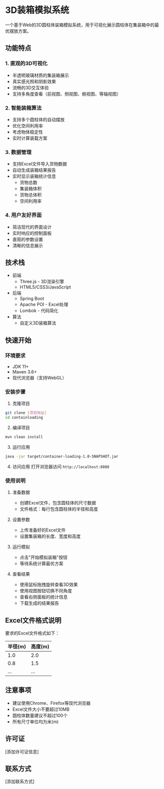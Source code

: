 # 3D装箱模拟系统

一个基于Web的3D圆柱体装箱模拟系统，用于可视化展示圆柱体在集装箱中的最优摆放方案。

## 功能特点

### 1. 直观的3D可视化
- 半透明玻璃材质的集装箱展示
- 真实感光照和阴影效果
- 流畅的3D交互体验
- 支持多角度查看（前视图、侧视图、俯视图、等轴视图）

### 2. 智能装箱算法
- 支持多个圆柱体的自动摆放
- 优化空间利用率
- 考虑物体稳定性
- 实时计算装载方案

### 3. 数据管理
- 支持Excel文件导入货物数据
- 自动生成装箱结果报告
- 实时显示装箱统计信息
  - 货物总数
  - 集装箱体积
  - 货物总体积
  - 空间利用率

### 4. 用户友好界面
- 简洁现代的界面设计
- 实时响应的控制面板
- 直观的参数设置
- 清晰的信息展示

## 技术栈

- 前端
  - Three.js - 3D渲染引擎
  - HTML5/CSS3/JavaScript
- 后端
  - Spring Boot
  - Apache POI - Excel处理
  - Lombok - 代码简化
- 算法
  - 自定义3D装箱算法

## 快速开始

### 环境要求
- JDK 11+
- Maven 3.6+
- 现代浏览器（支持WebGL）

### 安装步骤

1. 克隆项目
```bash
git clone [项目地址]
cd containloading
```

2. 编译项目
```bash
mvn clean install
```

3. 运行应用
```bash
java -jar target/container-loading-1.0-SNAPSHOT.jar
```

4. 访问应用
打开浏览器访问 `http://localhost:8080`

### 使用说明

1. 准备数据
   - 创建Excel文件，包含圆柱体的尺寸数据
   - 文件格式：每行包含圆柱体的半径和高度

2. 设置参数
   - 上传准备好的Excel文件
   - 设置集装箱的长度、宽度和高度

3. 运行模拟
   - 点击"开始模拟装箱"按钮
   - 等待系统计算最优方案

4. 查看结果
   - 使用鼠标拖拽旋转查看3D效果
   - 使用视图按钮切换不同角度
   - 查看右侧面板的统计信息
   - 下载生成的结果报告

## Excel文件格式说明

要求的Excel文件格式如下：

| 半径(m) | 高度(m) |
|---------|---------|
| 1.0     | 2.0     |
| 0.8     | 1.5     |
| ...     | ...     |

## 注意事项

- 建议使用Chrome、Firefox等现代浏览器
- Excel文件大小不要超过10MB
- 圆柱体数量建议不超过100个
- 所有尺寸单位均为米(m)

## 许可证

[添加许可证信息]

## 联系方式

[添加联系方式] 